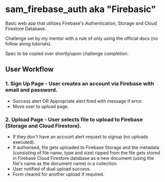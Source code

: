 # sam_firebase_auth aka "Firebasic"

Basic web app that utilizes Firebase's Authentication, Storage and Cloud Firestore Database.

Challenge set by my mentor with a rule of only using the official docs (no follow along tutorials).

Spec to be copied over shortly/upon challenge completion.

## User Workflow

### 1. Sign Up Page - User creates an account via Firebase with email and password.

- Success alert OR Appropriate alert fired with message if error.
- Move user to upload page.

### 2. Upload Page - User selects file to upload to Firebase (Storage and Cloud Firestore).

- If they don't have an account alert request to signup (no uploads executed).
- If authorised, file gets uploaded to Firebase Storage and the metadata (consisting of file name, type and size) ripped from the file gets stored in Firebase Cloud Firestore database as a new document (using the file's name as the document name) in a collection.
- User notified of dual upload success.
- Form cleared for another upload if required.
